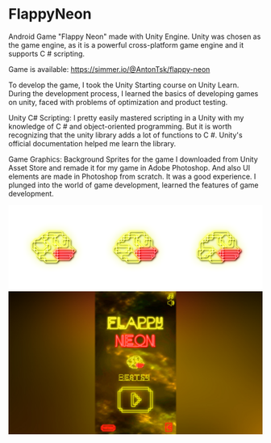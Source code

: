 # FlappyNeon

Android Game "Flappy Neon" made with Unity Engine. 
Unity was chosen as the game engine, as it is a powerful cross-platform game engine and it supports C # scripting.

Game is available:
https://simmer.io/@AntonTsk/flappy-neon

To develop the game, I took the Unity Starting course on Unity Learn.
During the development process, I learned the basics of developing games on unity, faced with problems of optimization and product testing.

Unity C# Scripting:
I pretty easily mastered scripting in a Unity with my knowledge of C # and object-oriented programming. But it is worth recognizing that the unity library adds a lot of functions to C #. Unity's official documentation helped me learn the library.

Game Graphics:
Background Sprites for the game I downloaded from Unity Asset Store and remade it for my game in Adobe Photoshop. And also UI elements are made in Photoshop from scratch.
It was a good experience. I plunged into the world of game development, learned the features of game development.


![alt text](/Screenshots/Character.png?raw=true "Blog")
![alt text](/Screenshots/screenshot1.jpg?raw=true "Blog")

